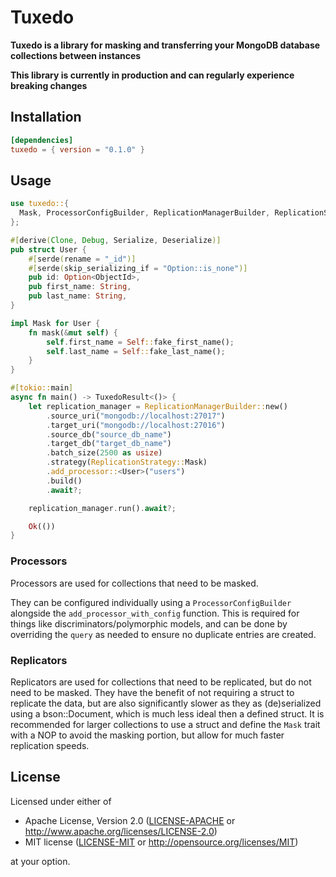 # Tuxedo &emsp;

**Tuxedo is a library for masking and transferring your MongoDB database collections between instances**

**This library is currently in production and can regularly experience breaking changes**

## Installation

```toml
[dependencies]
tuxedo = { version = "0.1.0" }
```

## Usage

```rust
use tuxedo::{
  Mask, ProcessorConfigBuilder, ReplicationManagerBuilder, ReplicationStrategy, TuxedoResult,
};

#[derive(Clone, Debug, Serialize, Deserialize)]
pub struct User {
    #[serde(rename = "_id")]
    #[serde(skip_serializing_if = "Option::is_none")]
    pub id: Option<ObjectId>,
    pub first_name: String,
    pub last_name: String,
}

impl Mask for User {
    fn mask(&mut self) {
        self.first_name = Self::fake_first_name();
        self.last_name = Self::fake_last_name();
    }
}

#[tokio::main]
async fn main() -> TuxedoResult<()> {
    let replication_manager = ReplicationManagerBuilder::new()
        .source_uri("mongodb://localhost:27017")
        .target_uri("mongodb://localhost:27016")
        .source_db("source_db_name")
        .target_db("target_db_name")
        .batch_size(2500 as usize)
        .strategy(ReplicationStrategy::Mask)
        .add_processor::<User>("users")
        .build()
        .await?;

    replication_manager.run().await?;

    Ok(())
}
```

### Processors

Processors are used for collections that need to be masked.

They can be configured individually using a `ProcessorConfigBuilder` alongside the `add_processor_with_config` function. This is required for things like discriminators/polymorphic models, and can be done by overriding the `query` as needed to ensure no duplicate entries are created.

### Replicators

Replicators are used for collections that need to be replicated, but do not need to be masked. They have the benefit of not requiring a struct to replicate the data, but are also significantly slower as they as (de)serialized using a bson::Document, which is much less ideal then a defined struct. It is recommended for larger collections to use a struct and define the `Mask` trait with a NOP to avoid the masking portion, but allow for much faster replication speeds.

## License

Licensed under either of

* Apache License, Version 2.0 ([LICENSE-APACHE](LICENSE-APACHE) or <http://www.apache.org/licenses/LICENSE-2.0>)
* MIT license ([LICENSE-MIT](LICENSE-MIT) or <http://opensource.org/licenses/MIT>)

at your option.
